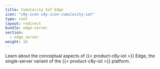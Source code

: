 ```yaml
---
title: Cumulocity IoT Edge
icon: "c8y-icon c8y-icon-cumulocity-iot"
type: root
layout: redirect
bundle: edge-server
section: 
  - edge_server
weight: 10
---
```


Learn about the conceptual aspects of {{< product-c8y-iot >}} Edge, the single-server variant of the {{< product-c8y-iot >}} platform.

